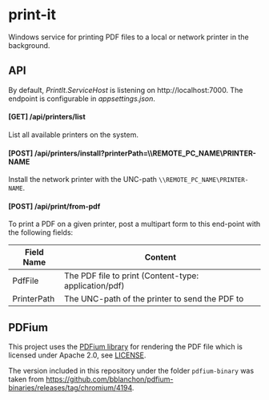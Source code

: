 # print-it

Windows service for printing PDF files to a local or network printer in the background.

## API

By default, _PrintIt.ServiceHost_ is listening on http://localhost:7000. The endpoint is configurable in _appsettings.json_.

#### [GET] /api/printers/list

List all available printers on the system.

#### [POST] /api/printers/install?printerPath=\\\\REMOTE_PC_NAME\\PRINTER-NAME

Install the network printer with the UNC-path `\\REMOTE_PC_NAME\PRINTER-NAME`. 

#### [POST] /api/print/from-pdf

To print a PDF on a given printer, post a multipart form to this end-point with the following fields:

Field Name   | Content
------------ | -----------------
PdfFile      | The PDF file to print (Content-type: application/pdf)
PrinterPath  | The UNC-path of the printer to send the PDF to

## PDFium

This project uses the [PDFium library](https://pdfium.googlesource.com/) for rendering the PDF file which is licensed under Apache 2.0, see [LICENSE](pdfium-binary/LICENSE).

The version included in this repository under the folder `pdfium-binary` was taken from https://github.com/bblanchon/pdfium-binaries/releases/tag/chromium/4194.
